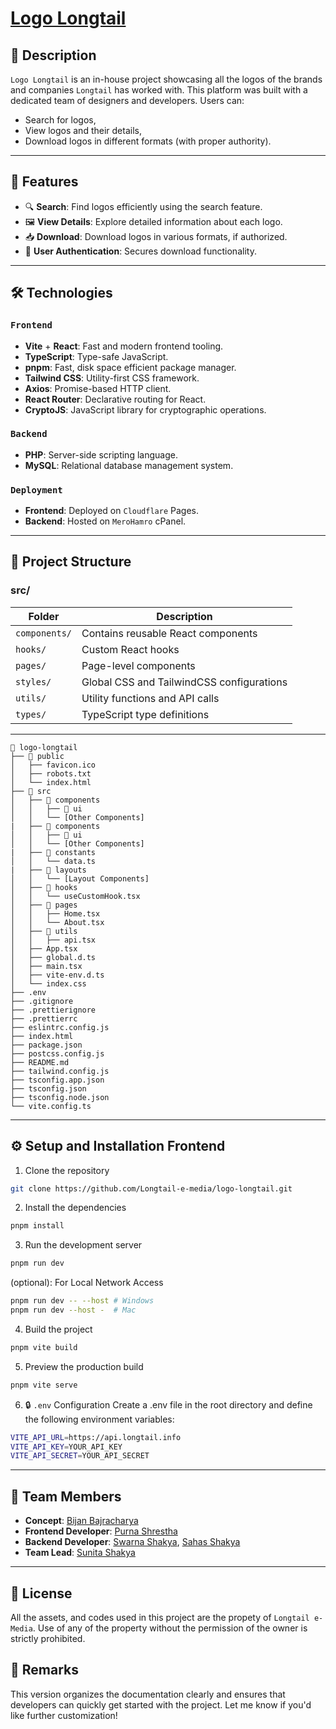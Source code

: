 # [Logo Longtail](https://logo.longtail.info/)

## 📖 Description

`Logo Longtail` is an in-house project showcasing all the logos of the brands and companies `Longtail` has worked with. This platform was built with a dedicated team of designers and developers. Users can:

- Search for logos,
- View logos and their details,
- Download logos in different formats (with proper authority).

---

## 🚀 Features

- 🔍 **Search**: Find logos efficiently using the search feature.
- 🖼️ **View Details**: Explore detailed information about each logo.
- 📥 **Download**: Download logos in various formats, if authorized.
- 🔑 **User Authentication**: Secures download functionality.

---

## 🛠️ Technologies

### `Frontend`
- **Vite** + **React**: Fast and modern frontend tooling.
- **TypeScript**: Type-safe JavaScript.
- **pnpm**: Fast, disk space efficient package manager.
- **Tailwind CSS**: Utility-first CSS framework.
- **Axios**: Promise-based HTTP client.
- **React Router**: Declarative routing for React.
- **CryptoJS**: JavaScript library for cryptographic operations.

### `Backend`
- **PHP**: Server-side scripting language.
- **MySQL**: Relational database management system.

### `Deployment`
- **Frontend**: Deployed on `Cloudflare` Pages.
- **Backend**: Hosted on `MeroHamro` cPanel.

---

## 📁 Project Structure

### **src/**

| Folder            | Description                                      |
|--------------------|-------------------------------------------------|
| `components/`     | Contains reusable React components               |
| `hooks/`          | Custom React hooks                               |
| `pages/`          | Page-level components                            |
| `styles/`         | Global CSS and TailwindCSS configurations        |
| `utils/`          | Utility functions and API calls                  |
| `types/`          | TypeScript type definitions                      |

---

```plaintext
📂 logo-longtail
├── 📂 public
│   ├── favicon.ico
│   ├── robots.txt
│   └── index.html
├── 📂 src
│   ├── 📂 components
│   │   ├── 📂 ui
│   │   └── [Other Components]
|   ├── 📂 components
│   │   ├── 📂 ui
│   │   └── [Other Components]
|   ├── 📂 constants
│   │   └── data.ts
|   ├── 📂 layouts
│   │   └── [Layout Components]
│   ├── 📂 hooks
│   │   └── useCustomHook.tsx
│   ├── 📂 pages
│   │   ├── Home.tsx
│   │   └── About.tsx
│   ├── 📂 utils
│   │   ├── api.tsx
│   ├── App.tsx
│   ├── global.d.ts
│   ├── main.tsx
│   ├── vite-env.d.ts
│   └── index.css
├── .env
├── .gitignore
├── .prettierignore
├── .prettierrc
├── eslintrc.config.js
├── index.html
├── package.json
├── postcss.config.js
├── README.md
├── tailwind.config.js
├── tsconfig.app.json
├── tsconfig.json
├── tsconfig.node.json
└── vite.config.ts
```

--- 

## ⚙️ Setup and Installation Frontend

1. Clone the repository

```bash
git clone https://github.com/Longtail-e-media/logo-longtail.git
```

2. Install the dependencies

```bash
pnpm install
```

3. Run the development server

```bash
pnpm run dev
```

(optional): For Local Network Access

```bash
pnpm run dev -- --host # Windows
pnpm run dev --host -  # Mac
```

4. Build the project

```bash
pnpm vite build
```

5. Preview the production build

```bash
pnpm vite serve
```

6. 🔒 `.env` Configuration
Create a .env file in the root directory and define the following environment variables:

```bash
VITE_API_URL=https://api.longtail.info
VITE_API_KEY=YOUR_API_KEY
VITE_API_SECRET=YOUR_API_SECRET
```

---

## 👤 Team Members

- **Concept**: [Bijan Bajracharya](#)
- **Frontend Developer**: [Purna Shrestha](https://purnashrestha.com.np/)
- **Backend Developer**: [Swarna Shakya](#), [Sahas Shakya](#)
- **Team Lead**: [Sunita Shakya](#)

---



## 📝 License
All the assets, and codes used in this project are the propety of `Longtail e-Media`. Use of any of the property without the permission of the owner is strictly prohibited.

## 🔖 Remarks
This version organizes the documentation clearly and ensures that developers can quickly get started with the project. Let me know if you'd like further customization!
